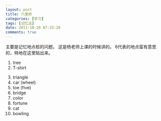 ```yaml
---
layout: post
title: 六里桥
categories: [学习]
tags: [记忆法]
date: 2011-10-20 07:33:28
comments: true
---
```


主要是记忆地点桩的问题。
这是杨老师上课的时候讲的。
6代表的地点蛮有意思的，特地在这里贴出来。
1. tree
2. T-shirt
<!--more-->
3. triangle 
4. car (wheel)
5. toe (five)
6. bridge
7. color
8. fortune
9. cat
10. bowling
